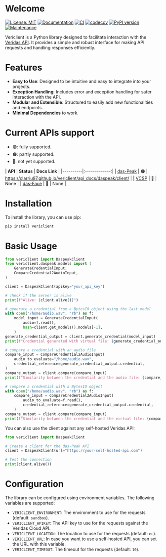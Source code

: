 # Welcome

[![License: MIT](https://img.shields.io/badge/License-MIT-orange.svg)](https://opensource.org/licenses/MIT) [![Documentation](https://img.shields.io/badge/docs-GitHub%20Pages-blue)](https://clarriu97.github.io/vericlient/) [![CI](https://github.com/clarriu97/vericlient/actions/workflows/ci.yml/badge.svg)](https://github.com/clarriu97/vericlient/actions/workflows/ci.yml) [![codecov](https://codecov.io/github/clarriu97/vericlient/branch/master/graph/badge.svg?token=H361XPC52E)](https://codecov.io/github/clarriu97/vericlient) [![PyPI version](https://badge.fury.io/py/vericlient.svg)](https://badge.fury.io/py/vericlient) [![Maintenance](https://img.shields.io/badge/Maintained%3F-yes-green.svg)](https://github.com/clarriu97/vericlient/graphs/commit-activity)

Vericlient is a Python library designed to facilitate interaction with
the [Veridas API](https://docs.veridas.com/).
It provides a simple and robust interface for making API requests and
handling responses efficiently.

# Features

- **Easy to Use**: Designed to be intuitive and easy to integrate into your projects.
- **Exception Handling**: Includes error and exception handling for safer interaction with the API.
- **Modular and Extensible**: Structured to easily add new functionalities and endpoints.
- **Minimal Dependencies** to work.

# Current APIs support

- 🟢: fully supported.
- 🟠: partly supported.
- 🔴: not yet supported.

| **API**  | **Status** | **Docs Link** |
|----------|:-------------:|
| [das-Peak](https://docs.veridas.com/das-peak/cloud/latest) | 🟠 | https://clarriu97.github.io/vericlient/api_docs/daspeak/client/ |
| [VCSP](https://docs.veridas.com/vcsp/cloud/latest)         | 🔴 | None |
| [das-Face](https://docs.veridas.com/das-face/cloud/latest) | 🔴 | None |

# Installation

To install the library, you can use pip:

```bash
pip install vericlient
```

# Basic Usage

```python
from vericlient import DaspeakClient
from vericlient.daspeak.models import (
    GenerateCredentialInput,
    CompareCredential2AudioInput,
)

client = DaspeakClient(apikey="your_api_key")

# check if the server is alive
print(f"Alive: {client.alive()}")

# generate a credential from a BytesIO object using the last model
with open("/home/audio.wav", "rb") as f:
    model_input = GenerateCredentialInput(
        audio=f.read(),
        hash=client.get_models().models[-1],
    )
generate_credential_output = client.generate_credential(model_input)
print(f"Credential generated with virtual file: {generate_credential_output.credential}")

# compare a credential with an audio file
compare_input = CompareCredential2AudioInput(
    audio_to_evaluate="/home/audio.wav",
    credential_reference=generate_credential_output.credential,
)
compare_output = client.compare(compare_input)
print(f"Similarity between the credential and the audio file: {compare_output.score}")

# compare a credential with a BytesIO object
with open("/home/audio.wav", "rb") as f:
    compare_input = CompareCredential2AudioInput(
        audio_to_evaluate=f.read(),
        credential_reference=generate_credential_output.credential,
    )
compare_output = client.compare(compare_input)
print(f"Similarity between the credential and the virtual file: {compare_output.score}")
```

You can also use the client against any self-hosted Veridas API:

```python
from vericlient import DaspeakClient

# Create a client for the das-Peak API
client = DaspeakClient(url="https://your-self-hosted-api.com")

# Test the connection
print(client.alive())
```

# Configuration

The library can be configured using environment variables.
The following variables are supported:

- `VERICLIENT_ENVIRONMENT`: The environment to use for the requests (default: `sandbox`).
- `VERICLIENT_APIKEY`: The API key to use for the requests against the Veridas Cloud API.
- `VERICLIENT_LOCATION`: The location to use for the requests (default: `eu`).
- `VERICLIENT_URL`: In case you want to use a self-hosted API, you can set the URL with this variable.
- `VERICLIENT_TIMEOUT`: The timeout for the requests (default: `10`).
